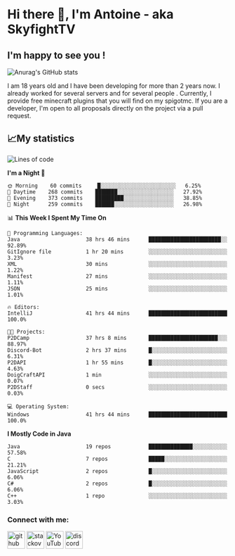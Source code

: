 # Hi there 👋, I'm Antoine - aka SkyfightTV
## I'm happy to see you !
![Anurag's GitHub stats](https://github-readme-stats.vercel.app/api?username=SKyfightTV&show_icons=true&theme=dark&count_private=true&)

I am 18 years old and I have been developing for more than 2 years now. I already worked for several servers and for several people . Currently, I provide free minecraft plugins that you will find on my spigotmc.
If you are a developer, I'm open to all proposals directly on the project via a pull request.

## 📈My statistics
<!--START_SECTION:waka-->
![Lines of code](https://img.shields.io/badge/From%20Hello%20World%20I%27ve%20Written-2%20Million%20lines%20of%20code-blue)

**I'm a Night 🦉** 

```text
🌞 Morning    60 commits     █░░░░░░░░░░░░░░░░░░░░░░░░   6.25% 
🌆 Daytime    268 commits    ███████░░░░░░░░░░░░░░░░░░   27.92% 
🌃 Evening    373 commits    █████████░░░░░░░░░░░░░░░░   38.85% 
🌙 Night      259 commits    ██████░░░░░░░░░░░░░░░░░░░   26.98%

```


📊 **This Week I Spent My Time On** 

```text
💬 Programming Languages: 
Java                     38 hrs 46 mins      ███████████████████████░░   92.89% 
GitIgnore file           1 hr 20 mins        ░░░░░░░░░░░░░░░░░░░░░░░░░   3.23% 
XML                      30 mins             ░░░░░░░░░░░░░░░░░░░░░░░░░   1.22% 
Manifest                 27 mins             ░░░░░░░░░░░░░░░░░░░░░░░░░   1.11% 
JSON                     25 mins             ░░░░░░░░░░░░░░░░░░░░░░░░░   1.01%

🔥 Editors: 
IntelliJ                 41 hrs 44 mins      █████████████████████████   100.0%

🐱‍💻 Projects: 
P2DCamp                  37 hrs 8 mins       ██████████████████████░░░   88.97% 
Discord-Bot              2 hrs 37 mins       █░░░░░░░░░░░░░░░░░░░░░░░░   6.31% 
P2DAPI                   1 hr 55 mins        █░░░░░░░░░░░░░░░░░░░░░░░░   4.63% 
DoigCraftAPI             1 min               ░░░░░░░░░░░░░░░░░░░░░░░░░   0.07% 
P2DStaff                 0 secs              ░░░░░░░░░░░░░░░░░░░░░░░░░   0.03%

💻 Operating System: 
Windows                  41 hrs 44 mins      █████████████████████████   100.0%

```

**I Mostly Code in Java** 

```text
Java                     19 repos            ██████████████░░░░░░░░░░░   57.58% 
C                        7 repos             █████░░░░░░░░░░░░░░░░░░░░   21.21% 
JavaScript               2 repos             █░░░░░░░░░░░░░░░░░░░░░░░░   6.06% 
C#                       2 repos             █░░░░░░░░░░░░░░░░░░░░░░░░   6.06% 
C++                      1 repo              ░░░░░░░░░░░░░░░░░░░░░░░░░   3.03%

```



<!--END_SECTION:waka-->

### Connect with me:

[<img src='https://cdn.jsdelivr.net/npm/simple-icons@3.0.1/icons/github.svg' alt='github' height='40'>](https://github.com/SKyfightTV)  [<img src='https://cdn.jsdelivr.net/npm/simple-icons@3.0.1/icons/stackoverflow.svg' alt='stackoverflow' height='40'>](https://stackoverflow.com/users/16952856)  [<img src='https://cdn.jsdelivr.net/npm/simple-icons@3.0.1/icons/youtube.svg' alt='YouTube' height='40'>](https://www.youtube.com/channel/UCjzzQNjlBr-AZ5j1A8lMMKw)  [<img src='https://cdn.jsdelivr.net/npm/simple-icons@3.0.1/icons/discord.svg' alt='discord' height='40'>](https://discord.gg/u8yzVac)  
